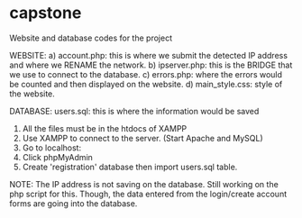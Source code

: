 # capstone
Website and database codes for the project

WEBSITE: 
a) account.php: this is where we submit the detected IP address and where we RENAME the network. 
b) ipserver.php: this is the BRIDGE that we use to connect to the database. 
c) errors.php: where the errors would be counted and then displayed on the website.
d) main_style.css: style of the website.

DATABASE: 
users.sql: this is where the information would be saved

1. All the files must be in the htdocs of XAMPP
2. Use XAMPP to connect to the server. (Start Apache and MySQL)
3. Go to localhost:
4. Click phpMyAdmin
5. Create 'registration' database then import users.sql table.

NOTE: The IP address is not saving on the database. Still working on the php script for this.
Though, the data entered from the login/create account forms are going into the database.
